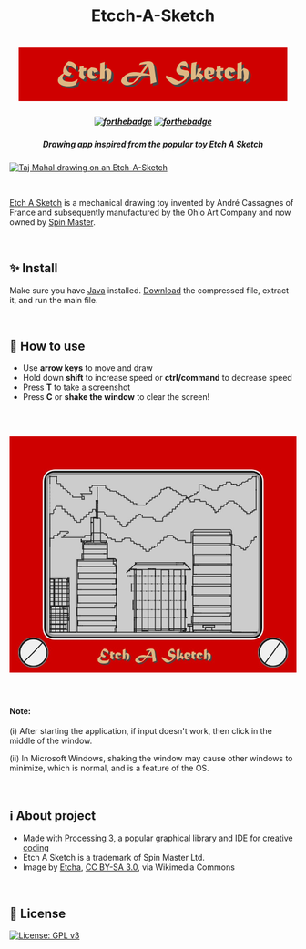 <h1 align="center" ><b>Etcch-A-Sketch</b>
</h1>
<h1 align="center"><img src="screenshots/screenshot-title.png"></h1>

<h5 align="center">

[![forthebadge](https://forthebadge.com/images/badges/made-with-java.svg)](https://forthebadge.com)
[![forthebadge](https://forthebadge.com/images/badges/powered-by-coffee.svg)](https://forthebadge.com)

</h5>

<h5 align="center">Drawing app inspired from the popular toy Etch A Sketch
</h5>

<h></h>

<a title="Etcha, CC BY-SA 3.0 &lt;https://creativecommons.org/licenses/by-sa/3.0&gt;, via Wikimedia Commons" href="https://commons.wikimedia.org/wiki/File:Taj_Mahal_drawing_on_an_Etch-A-Sketch.jpg"><img width="512" alt="Taj Mahal drawing on an Etch-A-Sketch" src="https://upload.wikimedia.org/wikipedia/commons/thumb/e/e5/Taj_Mahal_drawing_on_an_Etch-A-Sketch.jpg/512px-Taj_Mahal_drawing_on_an_Etch-A-Sketch.jpg"></a>

<br>

[Etch A Sketch](https://en.wikipedia.org/wiki/Etch_A_Sketch) is a mechanical drawing toy invented by André Cassagnes of France and subsequently manufactured by the Ohio Art Company and now owned by [Spin Master](https://www.spinmaster.com/en-US/brands/etch-a-sketch/).

<br>

## :sparkles: Install

Make sure you have [Java](https://java.com/en/download/) installed. [Download](https://github.com/Karthikeshwar1/Etcch-A-Sketch/releases) the compressed file, extract it, and run the main file.

<br>

## :seedling: How to use

- Use **arrow keys** to move and draw
- Hold down **shift** to increase speed or **ctrl/command** to decrease speed
- Press **T** to take a screenshot
- Press **C** or **shake the window** to clear the screen!

<br>

<h2><img src="screenshots/screenshot-2.jpg"></h2>

<br>

#### Note:

(i) After starting the application, if input doesn't work, then click in the middle of the window.

(ii) In Microsoft Windows, shaking the window may cause other windows to minimize, which is normal, and is a feature of the OS.

<br>

## :information_source: About project

- Made with [Processing 3,](https://processing.org/) a popular graphical library and IDE for [creative coding](https://en.wikipedia.org/wiki/Creative_coding)
- Etch A Sketch is a trademark of Spin Master Ltd.
- Image by <a href="https://commons.wikimedia.org/wiki/File:Taj_Mahal_drawing_on_an_Etch-A-Sketch.jpg">Etcha</a>, <a href="https://creativecommons.org/licenses/by-sa/3.0">CC BY-SA 3.0</a>, via Wikimedia Commons

<br>

## :page_facing_up: License

[![License: GPL v3](https://img.shields.io/badge/License-GPLv3-blue.svg)](https://www.gnu.org/licenses/gpl-3.0)

<br>
